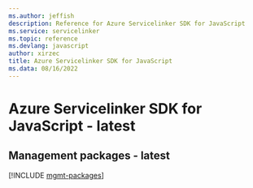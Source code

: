 ```yaml
---
ms.author: jeffish
description: Reference for Azure Servicelinker SDK for JavaScript
ms.service: servicelinker
ms.topic: reference
ms.devlang: javascript
author: xirzec
title: Azure Servicelinker SDK for JavaScript
ms.data: 08/16/2022
---
```

# Azure Servicelinker SDK for JavaScript - latest

## Management packages - latest
[!INCLUDE [mgmt-packages](servicelinker-mgmt-index.md)]